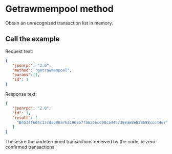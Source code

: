 # Getrawmempool method

Obtain an unrecognized transaction list in memory.

## Call the example

Request text:

```json
{
   "jsonrpc": "2.0",
   "method": "getrawmempool",
   "params":[],
   "id": 1
}
```

Response text:

```json
{
   "jsonrpc": "2.0",
   "id": 1,
   "result": [
     "B4534f6d4c17cda008a76a1968b7fa6256cd90ca448739eae8e828698ccc44e7"
   ]
}
```

These are the undetermined transactions received by the node, ie zero-confirmed transactions.